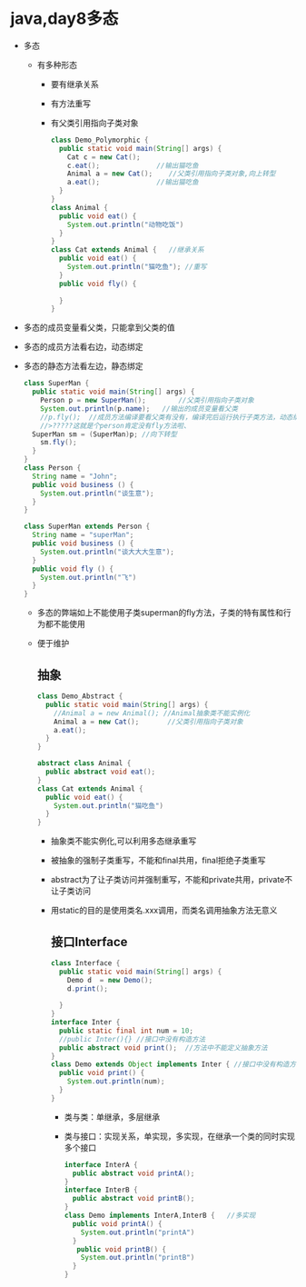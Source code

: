# java,day8多态

- 多态

  - 有多种形态

    - 要有继承关系

    - 有方法重写

    - 有父类引用指向子类对象

      ```java
      class Demo_Polymorphic {
        public static void main(String[] args) {
          Cat c = new Cat();
          c.eat();				//输出猫吃鱼
          Animal a = new Cat();    //父类引用指向子类对象,向上转型
          a.eat();				//输出猫吃鱼
        }
      }
      class Animal {
        public void eat() {
          System.out.println("动物吃饭")
        }
      }
      class Cat extends Animal {   //继承关系
        public void eat() { 
          System.out.println("猫吃鱼"); //重写
        }
        public void fly() {
          
        }
      }
      ```



- 多态的成员变量看父类，只能拿到父类的值

- 多态的成员方法看右边，动态绑定

- 多态的静态方法看左边，静态绑定

  ```java
  class SuperMan {
    public static void main(String[] args) {
      Person p = new SuperMan();		//父类引用指向子类对象
      System.out.println(p.name);	//输出的成员变量看父类
      //p.fly();  //成员方法编译要看父类有没有，编译完后运行执行子类方法，动态绑定
      //>?????这就是个person肯定没有fly方法啦、
  	SuperMan sm = (SuperMan)p; //向下转型
      sm.fly();
    }
  }
  class Person {
    String name = "John";
    public void business () {
      System.out.println("谈生意");
    }
  }

  class SuperMan extends Person {
    String name = "superMan";
    public void business () {
      System.out.println("谈大大大生意");    
    }
    public void fly () {
      System.out.println("飞")
    }
  }

  ```

  - 多态的弊端如上不能使用子类superman的fly方法，子类的特有属性和行为都不能使用

  - 便于维护

    ## 抽象

    ```java
    class Demo_Abstract {
      public static void main(String[] args) {
        //Animal a = new Animal(); //Animal抽象类不能实例化
        Animal a = new Cat();		//父类引用指向子类对象
        a.eat();					
      }
    }

    abstract class Animal {
      public abstract void eat();
    }
    class Cat extends Animal {
      public void eat() {
        System.out.println("猫吃鱼")
      }
    }
    ```

    - 抽象类不能实例化,可以利用多态继承重写

    - 被抽象的强制子类重写，不能和final共用，final拒绝子类重写

    - abstract为了让子类访问并强制重写，不能和private共用，private不让子类访问

    - 用static的目的是使用类名.xxx调用，而类名调用抽象方法无意义

      ## 接口Interface

      ```java
      class Interface {
        public static void main(String[] args) {
          Demo d  = new Demo();
          d.print();
          
        }
      }
      interface Inter {
        public static final int num = 10;
        //public Inter(){} //接口中没有构造方法
        public abstract void print();  //方法中不能定义抽象方法
      }
      class Demo extends Object implements Inter { //接口中没有构造方法，需要重object中继承
        public void print() {
          System.out.println(num);
        }
      }
      ```

      - 类与类：单继承，多层继承

      - 类与接口：实现关系，单实现，多实现，在继承一个类的同时实现多个接口

        ```java
        interface InterA {
          public abstract void printA();
        }
        interface InterB {
          public abstract void printB();
        }
        class Demo implements InterA,InterB {	//多实现
          public void printA() {
            System.out.println("printA")
          }
           public void printB() {
            System.out.println("printB")
          }
        }
        ```

        ​
